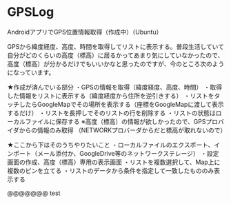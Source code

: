 # GPSLog

AndroidアプリでGPS位置情報取得（作成中）（Ubuntu）

GPSから緯度経度、高度、時間を取得してリストに表示する。普段生活していて自分がどのくらいの高度（標高）に居るかってあまり気にしていなかったので、高度（標高）が分かるだけでもいいかなと思ったのですが、今のところ次のようになっています。

 

★作成が済んでいる部分
・GPSの情報を取得（緯度経度、高度、時間）
・取得した情報をリストに表示する（緯度経度から住所を逆引きする）
・リストをタッチしたらGoogleMapでその場所を表示する（座標をGoogleMapに渡して表示するだけ）
・リストを長押しでそのリストの行を削除する
・リストの状態はローカルファイルに保存する
※高度（標高）の情報が欲しかったので、GPSプロバイダからの情報のみ取得
（NETWORKプロバーダからだと標高が取れないので）

★ここから下はそのうちやりたいこと
・ローカルファイルのエクスポート、インポート（メール添付か、GoogleDrive等のネットワークステレージ）
・設定画面の作成、高度（標高）専用の表示画面
・リストを複数選択して、Map上に複数のピンを立てる
・リストのデータから条件を指定して一致したもののみ表示する

@@@@@@@
test